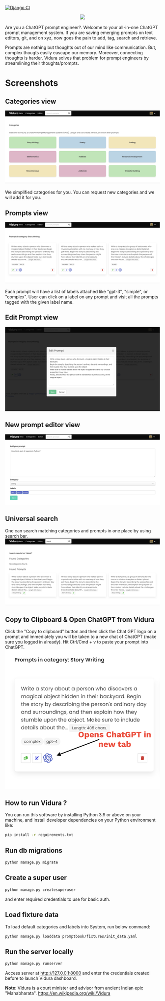 [![Django CI](https://github.com/narenaryan/Vidura/actions/workflows/django.yml/badge.svg?branch=main)](https://github.com/narenaryan/Vidura/actions/workflows/django.yml)

<p align="center">
    <img src="https://raw.githubusercontent.com/narenaryan/Vidura/main/vidura-logo.png" width="500px"/>
</p>

Are you a ChatGPT prompt engineer?. Welcome to your all-in-one ChatGPT prompt management system. If you are saving emerging prompts on text editors, git, and on xyz, now goes the pain to add, tag, search and retrieve.

Prompts are nothing but thoughts out of our mind like communication. But, complex thougts easily eascape our memory. Moreover, connecting thoughts is harder. Vidura solves that problem for prompt engineers by streamlining their thoughts/prompts.

# Screenshots
## Categories view
![Categories](./screens/categories.png)

We simplified categories for you. You can request new categories and we will add it for you.

## Prompts view
![Prompts](./screens/prompts.png)

Each prompt will have a list of labels attached like "gpt-3", "simple", or "complex". User can click on a label on any prompt and visit all the prompts tagged with the given label name. 

## Edit Prompt view
![Editor](./screens/edit_prompt.png)

## New prompt editor view
![Create Prompt](./screens/create_prompt.png)

## Universal search
One can search matching categories and prompts in one place by using search bar.
![Search](./screens/search.png)

## Copy to Clipboard & Open ChatGPT from Vidura
Click the "Copy to clipboard" button and then click the Chat GPT logo on a prompt and immediately you will be taken to a new chat of ChatGPT (make sure you logged in already). Hit Ctrl/Cmd + v to paste your prompt into ChatGPT.
![Open ChatGPT from Vidura](./screens/open_gpt.png)

## How to run Vidura ?
You can run this software by installing Python 3.9 or above on your machine, and install developer dependencies on your Python environment like:

```bash
pip install -r requirements.txt
```

## Run db migrations
```bash
python manage.py migrate
```

## Create a super user
```bash
python manage.py createsuperuser
```
and enter required credentials to use for basic auth.

## Load fixture data
To load default categories and labels into System, run below command:

```bash
python manage.py loaddata promptbook/fixtures/init_data.yaml
```

## Run the server locally
```bash
python manage.py runserver
```

Access server at http://127.0.0.1:8000 and enter the credentials created before to launch Vidura dashboard.

**Note**: Vidura is a court minister and advisor from ancient Indian epic "Mahabharata". https://en.wikipedia.org/wiki/Vidura
